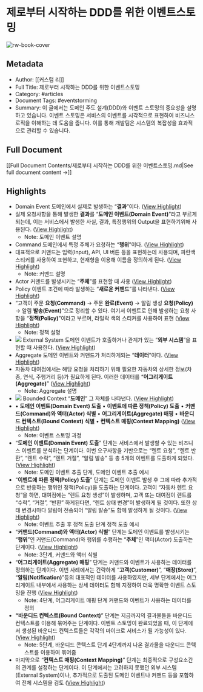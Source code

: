 # 제로부터 시작하는 DDD를 위한 이벤트스토밍

![rw-book-cover](https://img1.daumcdn.net/thumb/R800x0/?scode=mtistory2&fname=https%3A%2F%2Fblog.kakaocdn.net%2Fdn%2Fbawua1%2FbtskuPD11m7%2FUZFaMCKxFrn4Ok0OzTOaaK%2Fimg.png)

## Metadata
- Author: [[커스텀 리]]
- Full Title: 제로부터 시작하는 DDD를 위한 이벤트스토밍
- Category: #articles
- Document Tags:  #eventstorming 
- Summary: 이 글에서는 도메인 주도 설계(DDD)와 이벤트 스토밍의 중요성을 설명하고 있습니다. 이벤트 스토밍은 서비스의 이벤트를 시각적으로 표현하여 비즈니스 로직을 이해하는 데 도움을 줍니다. 이를 통해 개발팀은 시스템의 복잡성을 효과적으로 관리할 수 있습니다.

## Full Document
[[Full Document Contents/제로부터 시작하는 DDD를 위한 이벤트스토밍.md|See full document content →]]

## Highlights
- Domain Event
  도메인에서 실제로 발생하는 “**결과**”이다. ([View Highlight](https://read.readwise.io/read/01jkcgx1j0vk6y687fh4s8tpn4))
- 실제 요청사항을 통해 발생한 **결과**를 “**도메인 이벤트(Domain Event)**”라고 부르게 되는데, 이는 서비스에서 발생한 사실, 결과, 특정행위의 Output을 표현하기위해 사용된다. ([View Highlight](https://read.readwise.io/read/01jkcgxex4h1znyqgdmeawsk4g))
    - Note: 도메인 이벤트 설명
- Command
  도메인에서 특정 주체가 요청하는 “**행위**”이다. ([View Highlight](https://read.readwise.io/read/01jkcgxt9kexrsh7ha4eqpnvxp))
- 대표적으로 커맨드는 입력(Input), API, UI 버튼 등을 표현하는데 사용되며, 파란색 스티커를 사용하여 표현하고, 현재형을 이용해 이름을 정의하게 된다. ([View Highlight](https://read.readwise.io/read/01jkcgyzb9s1xy230df5xnchev))
    - Note: 커맨드 설명
- Actor
  커맨드를 발생시키는 “**주체**”를 표현할 때 사용 ([View Highlight](https://read.readwise.io/read/01jkcgztrm3xts6wemr4ehnwf8))
- Policy
  이벤트 조건에 따라 발생하는 “**새로운 커맨드**”를 나타낸다. ([View Highlight](https://read.readwise.io/read/01jkch08yjm46p8r0ypbraey7j))
- “고객이 주문 **요청(Command)** → 주문 **완료(Event)** → 알림 생성 **요청(Policy)** → 알림 **발송(Event)**”으로 정리할 수 있다. 여기서 이벤트로 인해 발생하는 요청 사항을 “**정책(Policy)**”이라고 부르며, 라일락 색의 스티커를 사용하여 표현 ([View Highlight](https://read.readwise.io/read/01jkch36evwadz1mzhdytvxj5r))
    - Note: 정책 설명
- ![](https://img1.daumcdn.net/thumb/R1280x0/?scode=mtistory2&fname=https%3A%2F%2Fblog.kakaocdn.net%2Fdn%2FcWgzbR%2FbtskizPQjPF%2Fhvv6zZoAJlgCi742kCi8mk%2Fimg.png)
  External System
  도메인 이벤트가 호출하거나 관계가 있는 “**외부 시스템**”을 표현할 때 사용한다. ([View Highlight](https://read.readwise.io/read/01jkch3x9xazz4rjnm64nqx9qt))
- Aggregate
  도메인 이벤트와 커맨드가 처리하게되는 “**데이터**”이다. ([View Highlight](https://read.readwise.io/read/01jkch4cjc365gpw0pnbx8169g))
- 자동차 대여점에서는 해당 요청을 처리하기 위해 필요한 자동차의 상세한 정보(차종, 연식, 주행거리 등)가 필요하게 된다. 이러한 데이터를 “**어그리게이트(Aggregate)**” ([View Highlight](https://read.readwise.io/read/01jkch7wft10t9kbp8hsvbf23y))
    - Note: Aggregate 설명
- ![](https://img1.daumcdn.net/thumb/R1280x0/?scode=mtistory2&fname=https%3A%2F%2Fblog.kakaocdn.net%2Fdn%2FbH8swT%2Fbtsklo1BvpP%2F3jBj3zSrgrTPOFs8DwN3q0%2Fimg.png)
  Bounded Context
  “**도메인**” 그 자체를 나타낸다. ([View Highlight](https://read.readwise.io/read/01jkch7gektc6qjj128csbpj6n))
- • **도메인 이벤트(Domain Event) 도출**
  • **이벤트에 따른 정책(Policy) 도출**
  • **커맨드(Command)와 액터(Actor) 식별**
  • **어그리게이트(Aggregate) 매핑**
  • **바운디드 컨텍스트(Bound Context) 식별**
  • **컨텍스트 매핑(Context Mapping)** ([View Highlight](https://read.readwise.io/read/01jkcha6xhwjhq99e37bqhz30y))
    - Note: 이벤트 스토밍 과정
- “**도메인 이벤트(Domain Event) 도출**” 단계는 서비스에서 발생할 수 있는 비즈니스 이벤트를 분석하는 단계이다. 이번 요구사항을 기반으로는 “렌트 요청”, “렌트 반환”, “렌트 수락”, “렌트 거절”, “알림 발송” 등 총 5개의 이벤트를 도출하게 되었다. ([View Highlight](https://read.readwise.io/read/01jkcq65ybyg4gz4b6enb55wr9))
    - Note: 도메인 이벤트 추출 단계, 
      도메인 이벤트 추출 예시
- “**이벤트에 따른 정책(Policy) 도출**” 단계는 도메인 이벤트 발생 후 그에 따라 추가적으로 반응하는 행위인 정책(Policy)을 도출하는 단계이다.
  고객이 “자동차 렌트 요청”을 하면, 대여점에는 “렌트 요청 생성”이 발생하며, 고객 또는 대여점이 렌트를 “수락”, “거절”, “반환” 하게된다면, “렌트 상태 변경”이 발생하게 될 것이다. 또한 상태 변경시마다 알림이 전송되어 “알림 발송”도 함께 발생하게 될 것이다. ([View Highlight](https://read.readwise.io/read/01jkcq96a1g1k5jw1ef0sa31y6))
    - Note: 이벤트 추출 후 정책 도출 단계
      정책 도출 예시
- “**커맨드(Command)와 액터(Actor) 식별**” 단계는 도메인 이벤트를 발생시키는 “**행위**”인 커맨드(Command)와 행위를 수행하는 “**주체**”인 액터(Actor) 도출하는 단계이다. ([View Highlight](https://read.readwise.io/read/01jkcqaeg69chmefsqmsagxe1e))
    - Note: 3단계, 커맨드와 액터 식별
- “**어그리게이트(Aggregate) 매핑**” 단계는 커맨드와 이벤트가 사용하는 데이터를 정의하는 단계이다. 이번 사례에서는 간략하게 “**고객(Customer)**”, “**매장(Store)**”, “**알림(Notification)**”등의 대표적인 데이터를 사용하였지만, 세부 단계에서는 어그리게이트 내부에서 사용하는 상세 데이터도 함께 지정하여 더욱 명확한 이벤트 스토밍을 진행 ([View Highlight](https://read.readwise.io/read/01jkcqcvmjx8d4z1zsd5padbf4))
    - Note: 4단계, 어그리게이트 매핑 단계
      커맨드와 이벤트가 사용하는 데이터를 정의
- **“바운디드 컨텍스트(Bound Context)**” 단계는 지금까지의 결과물들을 바운디드 컨텍스트를 이용해 묶어주는 단계이다. 이벤트 스토밍이 완료되었을 때, 이 단계에서 생성된 바운디드 컨텍스트들은 각각의 마이크로 서비스가 될 가능성이 있다. ([View Highlight](https://read.readwise.io/read/01jkcqenrcw03agee8pbvd87jt))
    - Note: 5단계, 바운디드 콘텍스트 단계
      4단계까지 나온 결과물을 다운디드 콘텍스트를 이용하여 묶어줌
- 마지막으로 “**컨텍스트 매핑(Context Mapping)**” 단계는 최종적으로 구성요소간의 관계를 설정하는 단계이다. 이 단계에서는 고려하지 못했던 외부 시스템(External System)이나, 추가적으로 도출된 도메인 이벤트나 커맨드 등을 포함하여 전체 시스템을 검토 ([View Highlight](https://read.readwise.io/read/01jkcqhdkyavj6bqk4qhy4jebj))
